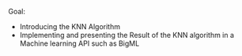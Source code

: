 Goal:
* Introducing the KNN Algorithm
* Implementing and presenting the Result of the KNN algorithm in a Machine learning API such as BigML
